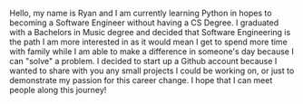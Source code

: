 Hello, my name is Ryan and I am currently learning Python in hopes to becoming a Software Engineer without having a CS Degree. I graduated with a Bachelors in Music degree and decided that Software Engineering is the path I am more interested in as it would mean I get to spend more time with family while I am able to make a difference in someone's day because I can "solve" a problem.
I decided to start up a Github account because I wanted to share with you any small projects I could be working on, or just to demonstrate my passion for this career change. I hope that I can meet people along this journey!
